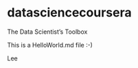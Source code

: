 datasciencecoursera
===================

The Data Scientist’s Toolbox

This is a HelloWorld.md file :-)

Lee
